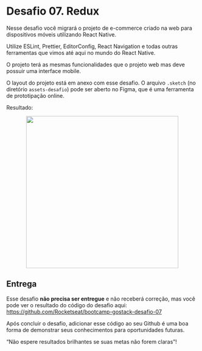 # Desafio 07. Redux

Nesse desafio você migrará o projeto de e-commerce criado na web para dispositivos móveis utilizando React Native.

Utilize ESLint, Prettier, EditorConfig, React Navigation e todas outras ferramentas que vimos até aqui no mundo do React Native.

O projeto terá as mesmas funcionalidades que o projeto web mas deve possuir uma interface mobile.

O layout do projeto está em anexo com esse desafio. O arquivo `.sketch` (no diretório `assets-desafio`) pode ser aberto no Figma, que é uma ferramenta de prototipação online.

Resultado:

<center>
<img src="https://github.com/Rocketseat/bootcamp-gostack-desafio-07/blob/master/demo.gif" height="400">
</center>

## Entrega

Esse desafio **não precisa ser entregue** e não receberá correção, mas você pode ver o resultado do código do desafio aqui: https://github.com/Rocketseat/bootcamp-gostack-desafio-07

Após concluir o desafio, adicionar esse código ao seu Github é uma boa forma de demonstrar seus conhecimentos para oportunidades futuras.

“Não espere resultados brilhantes se suas metas não forem claras”!
